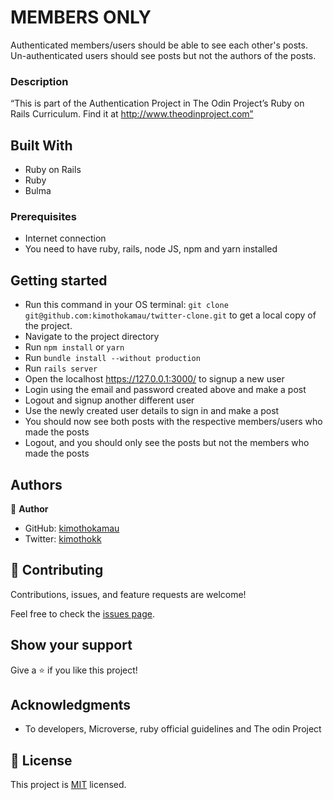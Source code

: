 # MEMBERS ONLY

Authenticated members/users should be able to see each other's posts.
Un-authenticated users should see posts but not the authors of the posts.

### Description

“This is part of the Authentication Project in The Odin Project’s Ruby on Rails Curriculum. Find it at http://www.theodinproject.com”


## Built With

- Ruby on Rails
- Ruby
- Bulma

### Prerequisites

* Internet connection
* You need to have ruby, rails, node JS, npm and yarn installed

## Getting started

- Run this command in your OS terminal: `git clone git@github.com:kimothokamau/twitter-clone.git` to get a local copy of the project.
- Navigate to the project directory
- Run `npm install` or `yarn`
- Run `bundle install --without production`
- Run `rails server`
- Open the localhost https://127.0.0.1:3000/ to signup a new user
- Login using the email and password created above and make a post
- Logout and signup another different user
- Use the newly created user details to sign in and make a post
- You should now see both posts with the respective members/users who made the posts
- Logout, and you should only see the posts but not the members who made the posts


## Authors

👤 **Author**

- GitHub: [kimothokamau](https://github.com/kimothokamau)
- Twitter: [kimothokk](https://twitter.com/kimothokk)

## 🤝 Contributing

Contributions, issues, and feature requests are welcome!

Feel free to check the [issues page](https://github.com/disc3110/Miro-reddit/issues).

## Show your support

Give a ⭐️ if you like this project!

## Acknowledgments

- To developers, Microverse, ruby official guidelines and The odin Project

## 📝 License

This project is [MIT](https://es.wikipedia.org/wiki/Licencia_MIT) licensed.
